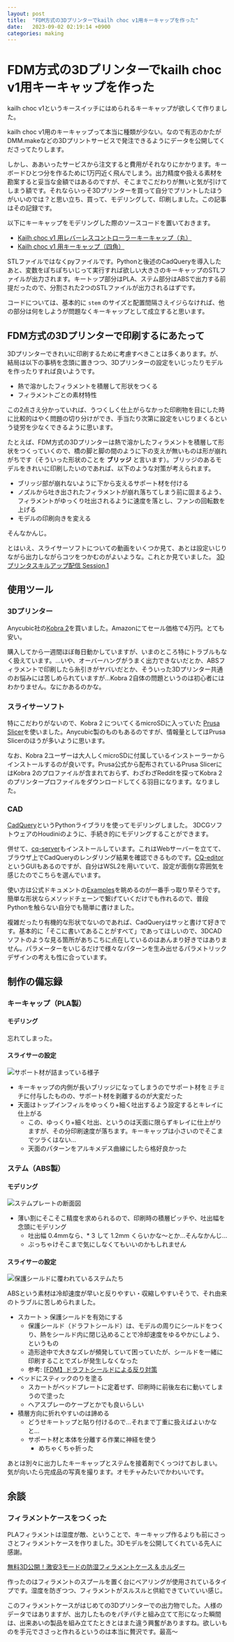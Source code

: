 ```yaml
---
layout: post
title:  "FDM方式の3Dプリンターでkailh choc v1用キーキャップを作った"
date:   2023-09-02 02:19:14 +0900
categories: making
---
```


# FDM方式の3Dプリンターでkailh choc v1用キーキャップを作った

kailh choc v1というキースイッチにはめられるキーキャップが欲しくて作りました。

kailh choc v1用のキーキャップって本当に種類が少ない。なので有志のかたがDMM.makeなどの3Dプリントサービスで発注できるようにデータを公開してくださってたりします。

しかし、ああいったサービスから注文すると費用がそれなりにかかります。キーボードひとつ分を作るために1万円近く飛んでしまう。出力精度や扱える素材を勘案すると妥当な金額ではあるのですが、そこまでこだわりが無いと気が引けてしまう額です。それならいっそ3Dプリンターを買って自分でプリントしたほうがいいのでは？と思い立ち、買って、モデリングして、印刷しました。この記事はその記録です。

以下にキーキャップをモデリングした際のソースコードを置いておきます。

- [Kailh choc v1 用レバーレスコントローラーキーキャップ（丸）](https://github.com/heutronica/blog/blob/main/20230828-makeKeycap/source/kailh_choc_v1-circle_keycap.py)
- [Kailh choc v1 用キーキャップ（四角）](https://github.com/heutronica/blog/blob/main/20230828-makeKeycap/source/kailh_choc_v1-rect_keycap.py)

STLファイルではなくpyファイルです。Pythonと後述のCadQueryを導入したあと、変数をぽちぽちいじって実行すれば欲しい大きさのキーキャップのSTLファイルが出力されます。キートップ部分はPLA、ステム部分はABSで出力する前提だったので、分割された2つのSTLファイルが出力されるはずです。

コードについては、基本的に `stem` のサイズと配置間隔さえイジらなければ、他の部分は何をしようが問題なくキーキャップとして成立すると思います。

## FDM方式の3Dプリンターで印刷するにあたって

3Dプリンターできれいに印刷するために考慮すべきことは多くあります。が、結局は以下の事柄を念頭に置きつつ、3Dプリンターの設定をいじったりモデルを作ったりすれば良いようです。

- 熱で溶かしたフィラメントを積層して形状をつくる
- フィラメントごとの素材特性

この2点さえ分かっていれば、うつくしく仕上がらなかった印刷物を目にした時に比較的はやく問題の切り分けができ、手当たり次第に設定をいじりまくるという徒労を少なくできるように思います。

たとえば、FDM方式の3Dプリンターは熱で溶かしたフィラメントを積層して形状をつくっていくので、橋の脚と脚の間のように下の支えが無いものは形が崩れがちです（そういった形状のことを **ブリッジ** と言います）。ブリッジのあるモデルをきれいに印刷したいのであれば、以下のような対策が考えられます。
 - ブリッジ部が崩れないように下から支えるサポート材を付ける
 - ノズルから吐き出されたフィラメントが崩れ落ちてしまう前に固まるよう、フィラメントがゆっくり吐出されるように速度を落とし、ファンの回転数を上げる
 - モデルの印刷向きを変える

そんなかんじ。

とはいえ、スライサーソフトについての動画をいくつか見て、あとは設定いじりながら出力しながらコツをつかむのがよいような。これとか見ていました。
[3Dプリンタスキルアップ配信 Session.1](https://www.youtube.com/watch?v=pkHRVHn5y0Q&t=2114s)


## 使用ツール

### 3Dプリンター
Anycubic社の[Kobra 2](https://www.anycubic.com/products/kobra-2)を買いました。Amazonにてセール価格で4万円。とても安い。

購入してから一週間ほぼ毎日動かしていますが、いまのところ特にトラブルもなく扱えています。…いや、オーバーハングがうまく出力できないだとか、ABSフィラメントで印刷したら糸引きがヤバいだとか、そういった3Dプリンター共通のお悩みには苦しめられていますが…Kobra 2自体の問題というのは初心者にはわかりません。なにかあるのかな。

### スライサーソフト

特にこだわりがないので、Kobra 2 についてくるmicroSDに入っていた [Prusa Slicer](https://www.prusa3d.com/page/prusaslicer_424/)を使いました。Anycubic製のものもあるのですが、情報量としてはPrusa Slicerのほうが多いように思います。

なお、Kobra 2ユーザーは大人しくmicroSDに付属しているインストーラーからインストールするのが良いです。Prusa公式から配布されているPrusa SlicerにはKobra 2のプロファイルが含まれておらず、わざわざRedditを探ってKobra 2のプリンタープロファイルをダウンロードしてくる羽目になります。なりました。


### CAD
[CadQuery](https://github.com/CadQuery/cadquery)というPythonライブラリを使ってモデリングしました。
3DCGソフトウェアのHoudiniのように、手続き的にモデリングすることができます。

併せて、[cq-server](https://github.com/roipoussiere/cadquery-server)もインストールしています。これはWebサーバーを立てて、ブラウザ上でCadQueryのレンダリング結果を確認できるものです。[CQ-editor](https://github.com/CadQuery/CQ-editor)というGUIもあるのですが、自分はWSL2を用いていて、設定が面倒な雰囲気を感じたのでこちらを選んでいます。

使い方は公式ドキュメントの[Examples](https://cadquery.readthedocs.io/en/latest/examples.html)を眺めるのが一番手っ取り早そうです。簡単な形状ならメソッドチェーンで繋げていくだけでも作れるので、普段Pythonを触らない自分でも簡単に書けました。

複雑だったり有機的な形状でないのであれば、CadQueryはサッと書けて好きです。基本的に「そこに書いてあることがすべて」であってほしいので、3DCADソフトのような見る箇所があちこちに点在しているのはあんまり好きではありません。パラメーターをいじるだけで様々なパターンを生み出せるパラメトリックデザインの考えも性に合っています。

## 制作の備忘録

### キーキャップ（PLA製）

#### モデリング
忘れてしまった。

#### スライサーの設定

![サポート材が詰まっている様子](./img/image-3.png)

- キーキャップの内側が長いブリッジになってしまうのでサポート材をミチミチに付与したものの、サポート材を剥離するのが大変だった
- 天面はトップインフィルをゆっくり+細く吐出するよう設定するとキレイに仕上がる
    - この、ゆっくり+細く吐出、というのは天面に限らずキレイに仕上がりますが、その分印刷速度が落ちます。キーキャップは小さいのでそこまでツラくはない…
  - 天面のパターンをアルキメデス曲線にしたら格好良かった

### ステム（ABS製）

#### モデリング
![ステムプレートの断面図](./img/image-5.png)

- 薄い割にそこそこ精度を求められるので、印刷時の積層ピッチや、吐出幅を念頭にモデリング
  - 吐出幅 0.4mmなら、* 3 して 1.2mm くらいかな～とか…そんなかんじ…
  - ぶっちゃけそこまで気にしなくてもいいのかもしれません

#### スライサーの設定

![保護シールドに覆われているステムたち](./img/image-4.png)

ABSという素材は冷却速度が早いと反りやすい・収縮しやすいそうで、それ由来のトラブルに苦しめられました。

- スカート > 保護シールドを有効にする
  - 保護シールド（ドラフトシールド）は、モデルの周りにシールドをつくり、熱をシールド内に閉じ込めることで冷却速度をゆるやかにしよう、というもの
  - 造形途中で大きなズレが頻発していて困っていたが、シールドを一緒に印刷することでズレが発生しなくなった
  - 参考: [[FDM】ドラフトシールドによる反り対策](https://note.com/newspeak/n/n590d4590aaf1)
- ベッドにスティックのりを塗る
  - スカートがベッドプレートに定着せず、印刷時に前後左右に動いてしまうので塗った
  - ヘアスプレーのケープとかでも良いらしい
- 積層方向に折れやすいのは諦める
  - どうせキートップと貼り付けるので…それまで丁重に扱えばよいかなと…
  - サポート材と本体を分離する作業に神経を使う
    - めちゃくちゃ折った


あとは別々に出力したキーキャップとステムを接着剤でくっつけておしまい。
気が向いたら完成品の写真を撮ります。オモチャみたいでかわいいです。

## 余談
### フィラメントケースをつくった

PLAフィラメントは湿度が敵、ということで、キーキャップ作るよりも前にさっさとフィラメントケースを作りました。3Dモデルを公開してくれている先人に感謝。

[無料3D公開！激安3モードの防湿フィラメントケース & ホルダー](https://www.youtube.com/watch?v=bxjvUW-gbow)

作ったのはフィラメントのスプールを置く台にベアリングが使用されているタイプです。湿度を防ぎつつ、フィラメントがスルスルと供給できていていい感じ。

このフィラメントケースがはじめての3Dプリンターでの出力物でした。人様のデータではありますが、出力したものをパチパチと組み立てて形になった瞬間は、出来あいの製品を組み立てたときとはまた違う興奮がありますね。欲しいものを手元でささっと作れるというのは本当に贅沢です。最高～